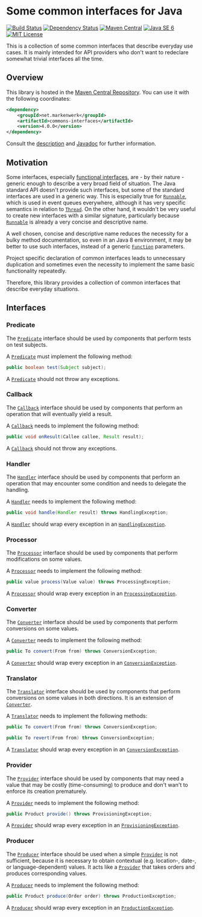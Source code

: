 # Some common interfaces for Java

[![Build Status](https://travis-ci.org/markenwerk/java-commons-interfaces.svg?branch=master)](https://travis-ci.org/markenwerk/java-commons-interfaces)
[![Dependency Status](https://www.versioneye.com/user/projects/56323f1636d0ab0016001bc4/badge.svg)](https://www.versioneye.com/user/projects/56323f1636d0ab0016001bc4)
[![Maven Central](https://maven-badges.herokuapp.com/maven-central/net.markenwerk/commons-interfaces/badge.svg)](https://maven-badges.herokuapp.com/maven-central/net.markenwerk/commons-interfaces)
[![Java SE 6](https://img.shields.io/badge/java-SE_6-brightgreen.svg)](http://docs.oracle.com/javase/6/docs/api/)
[![MIT License](https://img.shields.io/badge/license-MIT-brightgreen.svg)](https://github.com/markenwerk/java-commons-interfaces/blob/master/LICENSE)

This is a collection of some common interfaces that describe everyday use cases. It is mainly intended for API providers who don't want to redeclare somewhat trivial interfaces all the time.

## Overview

This library is hosted in the [Maven Central Repository](https://maven-badges.herokuapp.com/maven-central/net.markenwerk/commons-interfaces). You can use it with the following coordinates:

```xml
<dependency>
	<groupId>net.markenwerk</groupId>
	<artifactId>commons-interfaces</artifactId>
	<version>4.0.0</version>
</dependency>
```

Consult the [description](#interfaces) and [Javadoc](https://markenwerk.github.io/java-commons-interfaces/index.html) for further information.

## Motivation

Some interfaces, especially [functional interfaces](https://docs.oracle.com/javase/8/docs/api/java/lang/FunctionalInterface.html), are - by their nature - generic enough to describe a very broad field of situation. The Java standard API doesn't provide such interfaces, but some of the standard interfaces are used in a generic way. This is especially true for [`Runnable`][Runnable], which is used in event queues everywhere, although it has very specific semantics in relation to [`Thread`][Thread]. On the other hand, it wouldn't be very useful to create new interfaces with a similar signature, particularly because [`Runnable`][Runnable] is already a very concise and descriptive name. 

A well chosen, concise and descriptive name reduces the necessity for a bulky method documentation, so even in an Java 8 environment, it may be better to use such interfaces, instead of a generic [`Function`][Function] parameters.

Project specific declaration of common interfaces leads to unnecessary duplication and sometimes even the necessity to implement the same basic functionality repeatedly.

Therefore, this library provides a collection of common interfaces that describe everyday situations.

## Interfaces

### Predicate

The [`Predicate`][Predicate] interface should be used by components that perform tests on test subjects.

A [`Predicate`][Predicate] must implement the following method:

```java
public boolean test(Subject subject);
```

A [`Predicate`][Predicate] should not throw any exceptions.

### Callback

The [`Callback`][Callback] interface should be used by components that perform an operation that will eventually yield a result.

A [`Callback`][Callback] needs to implement the following method:

```java
public void onResult(Callee callee, Result result);
```

A [`Callback`][Callback] should not throw any exceptions.

### Handler

The [`Handler`][Handler] interface should be used by components that perform an operation that may encounter some condition and needs to delegate the handling.

A [`Handler`][Handler] needs to implement the following method:

```java
public void handle(Handler result) throws HandlingException;
```

A [`Handler`][Handler] should wrap every exception in an [`HandlingException`][HandlingException].

### Processor

The [`Processor`][Processor] interface should be used by components that perform modifications on some values.

A [`Processor`][Processor] needs to implement the following method:

```java
public value process(Value value) throws ProcessingException;
```

A [`Processor`][Processor] should wrap every exception in an [`ProcessingException`][ProcessingException].

### Converter

The [`Converter`][Converter] interface should be used by components that perform conversions on some values.

A [`Converter`][Converter] needs to implement the following method:

```java
public To convert(From from) throws ConversionException;
```

A [`Converter`][Converter] should wrap every exception in an [`ConversionException`][ConversionException].

### Translator

The [`Translator`][Translator] interface should be used by components that perform conversions on some values in both directions. It is an extension of [`Converter`][Converter].

A [`Translator`][Translator] needs to implement the following methods:

```java
public To convert(From from) throws ConversionException;

public To revert(From from) throws ConversionException;
```

A [`Translator`][Translator] should wrap every exception in an [`ConversionException`][ConversionException].

### Provider

The [`Provider`][Provider] interface should be used by components that may need a value that may be costly (time-consuming) to produce and don't wan't to enforce its creation prematurely.

A [`Provider`][Provider] needs to implement the following method:

```java
public Product provide() throws ProvisioningException;
```

A [`Provider`][Provider] should wrap every exception in an [`ProvisioningException`][ProvisioningException].

### Producer

The [`Producer`][Producer] interface should be used when a simple [`Provider`][Provider] is not sufficient, because it is necessary to obtain contextual (e.g. location-, date-, or language-dependent) values. It acts like a [`Provider`][Provider] that takes orders and produces corresponding values.

A [`Producer`][Producer] needs to implement the following method:

```java
public Product produce(Order order) throws ProductionException;
```

A [`Producer`][Producer] should wrap every exception in an [`ProductionException`][ProductionException].

[Callback]: https://markenwerk.github.io/java-commons-interfaces/index.html?net/markenwerk/commons/interfaces/Callback.html
[Converter]: https://markenwerk.github.io/java-commons-interfaces/index.html?net/markenwerk/commons/interfaces/Converter.html
[Handler]: https://markenwerk.github.io/java-commons-interfaces/index.html?net/markenwerk/commons/interfaces/Handler.html
[Predicate]: https://markenwerk.github.io/java-commons-interfaces/index.html?net/markenwerk/commons/interfaces/Predicate.html
[Processor]: https://markenwerk.github.io/java-commons-interfaces/index.html?net/markenwerk/commons/interfaces/Processor.html
[Producer]: https://markenwerk.github.io/java-commons-interfaces/index.html?net/markenwerk/commons/interfaces/Producer.html
[Provider]: https://markenwerk.github.io/java-commons-interfaces/index.html?net/markenwerk/commons/interfaces/Provider.html
[Translator]: https://markenwerk.github.io/java-commons-interfaces/index.html?net/markenwerk/commons/interfaces/Translator.html

[ConversionException]: https://markenwerk.github.io/java-commons-interfaces/index.html?net/markenwerk/commons/exceptions/ConversionException.html
[HandlingException]: https://markenwerk.github.io/java-commons-interfaces/index.html?net/markenwerk/commons/exceptions/HandlingException.html
[ProcessingException]: https://markenwerk.github.io/java-commons-interfaces/index.html?net/markenwerk/commons/exceptions/ProcessingException.html
[ProductionException]: https://markenwerk.github.io/java-commons-interfaces/index.html?net/markenwerk/commons/exceptions/ProductionException.html
[ProvisioningException]: https://markenwerk.github.io/java-commons-interfaces/index.html?net/markenwerk/commons/exceptions/ProvisioningException.html

[Function]: http://docs.oracle.com/javase/8/docs/api/index.html?java/util/function/Function.html
[Runnable]: http://docs.oracle.com/javase/8/docs/api/index.html?java/io/Runnable.html
[Thread]: http://docs.oracle.com/javase/8/docs/api/index.html?java/io/Thread.html